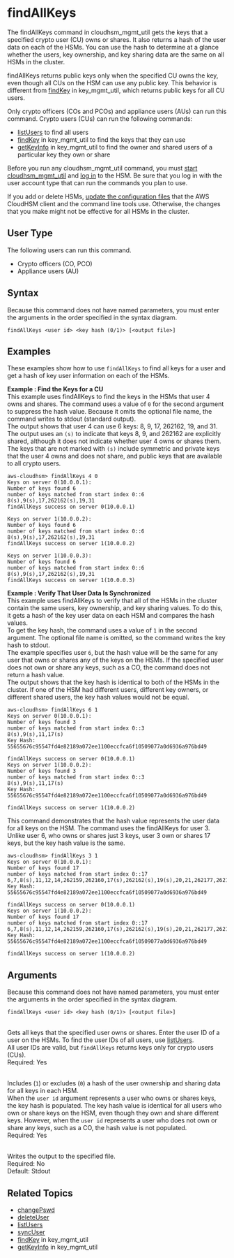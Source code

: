 # findAllKeys<a name="cloudhsm_mgmt_util-findAllKeys"></a>

The findAllKeys command in cloudhsm\_mgmt\_util gets the keys that a specified crypto user \(CU\) owns or shares\. It also returns a hash of the user data on each of the HSMs\. You can use the hash to determine at a glance whether the users, key ownership, and key sharing data are the same on all HSMs in the cluster\.

findAllKeys returns public keys only when the specified CU owns the key, even though all CUs on the HSM can use any public key\. This behavior is different from [findKey](key_mgmt_util-findKey.md) in key\_mgmt\_util, which returns public keys for all CU users\.

Only crypto officers \(COs and PCOs\) and appliance users \(AUs\) can run this command\. Crypto users \(CUs\) can run the following commands:
+ [listUsers](cloudhsm_mgmt_util-listUsers.md) to find all users
+ [findKey](key_mgmt_util-findKey.md) in key\_mgmt\_util to find the keys that they can use
+ [getKeyInfo](key_mgmt_util-getKeyInfo.md) in key\_mgmt\_util to find the owner and shared users of a particular key they own or share

Before you run any cloudhsm\_mgmt\_util command, you must [start cloudhsm\_mgmt\_util](cloudhsm_mgmt_util-getting-started.md#cloudhsm_mgmt_util-start) and [log in](cloudhsm_mgmt_util-getting-started.md#cloudhsm_mgmt_util-log-in) to the HSM\. Be sure that you log in with the user account type that can run the commands you plan to use\.

If you add or delete HSMs, [update the configuration files](cloudhsm_mgmt_util-getting-started.md#cloudhsm_mgmt_util-setup) that the AWS CloudHSM client and the command line tools use\. Otherwise, the changes that you make might not be effective for all HSMs in the cluster\.

## User Type<a name="findAllKeys-userType"></a>

The following users can run this command\.
+ Crypto officers \(CO, PCO\)
+ Appliance users \(AU\)

## Syntax<a name="findAllKeys-syntax"></a>

Because this command does not have named parameters, you must enter the arguments in the order specified in the syntax diagram\.

```
findAllKeys <user id> <key hash (0/1)> [<output file>]
```

## Examples<a name="findAllKeys-examples"></a>

These examples show how to use `findAllKeys` to find all keys for a user and get a hash of key user information on each of the HSMs\.

**Example : Find the Keys for a CU**  
This example uses findAllKeys to find the keys in the HSMs that user 4 owns and shares\. The command uses a value of `0` for the second argument to suppress the hash value\. Because it omits the optional file name, the command writes to stdout \(standard output\)\.  
The output shows that user 4 can use 6 keys: 8, 9, 17, 262162, 19, and 31\. The output uses an `(s)` to indicate that keys 8, 9, and 262162 are explicitly shared, although it does not indicate whether user 4 owns or shares them\. The keys that are not marked with `(s)` include symmetric and private keys that the user 4 owns and does not share, and public keys that are available to all crypto users\.   

```
aws-cloudhsm> findAllKeys 4 0
Keys on server 0(10.0.0.1):
Number of keys found 6
number of keys matched from start index 0::6
8(s),9(s),17,262162(s),19,31
findAllKeys success on server 0(10.0.0.1)

Keys on server 1(10.0.0.2):
Number of keys found 6
number of keys matched from start index 0::6
8(s),9(s),17,262162(s),19,31
findAllKeys success on server 1(10.0.0.2)

Keys on server 1(10.0.0.3):
Number of keys found 6
number of keys matched from start index 0::6
8(s),9(s),17,262162(s),19,31
findAllKeys success on server 1(10.0.0.3)
```

**Example : Verify That User Data Is Synchronized**  
This example uses findAllKeys to verify that all of the HSMs in the cluster contain the same users, key ownership, and key sharing values\. To do this, it gets a hash of the key user data on each HSM and compares the hash values\.  
To get the key hash, the command uses a value of `1` in the second argument\. The optional file name is omitted, so the command writes the key hash to stdout\.   
The example specifies user `6`, but the hash value will be the same for any user that owns or shares any of the keys on the HSMs\. If the specified user does not own or share any keys, such as a CO, the command does not return a hash value\.   
The output shows that the key hash is identical to both of the HSMs in the cluster\. If one of the HSM had different users, different key owners, or different shared users, the key hash values would not be equal\.  

```
aws-cloudhsm> findAllKeys 6 1
Keys on server 0(10.0.0.1):
Number of keys found 3
number of keys matched from start index 0::3
8(s),9(s),11,17(s)
Key Hash:
55655676c95547fd4e82189a072ee1100eccfca6f10509077a0d6936a976bd49

findAllKeys success on server 0(10.0.0.1)
Keys on server 1(10.0.0.2):
Number of keys found 3
number of keys matched from start index 0::3
8(s),9(s),11,17(s)
Key Hash:
55655676c95547fd4e82189a072ee1100eccfca6f10509077a0d6936a976bd49

findAllKeys success on server 1(10.0.0.2)
```
This command demonstrates that the hash value represents the user data for all keys on the HSM\. The command uses the findAllKeys for user 3\. Unlike user 6, who owns or shares just 3 keys, user 3 own or shares 17 keys, but the key hash value is the same\.  

```
aws-cloudhsm> findAllKeys 3 1
Keys on server 0(10.0.0.1):
Number of keys found 17
number of keys matched from start index 0::17
6,7,8(s),11,12,14,262159,262160,17(s),262162(s),19(s),20,21,262177,262179,262180,262181
Key Hash:
55655676c95547fd4e82189a072ee1100eccfca6f10509077a0d6936a976bd49

findAllKeys success on server 0(10.0.0.1)
Keys on server 1(10.0.0.2):
Number of keys found 17
number of keys matched from start index 0::17
6,7,8(s),11,12,14,262159,262160,17(s),262162(s),19(s),20,21,262177,262179,262180,262181
Key Hash:
55655676c95547fd4e82189a072ee1100eccfca6f10509077a0d6936a976bd49

findAllKeys success on server 1(10.0.0.2)
```

## Arguments<a name="findAllKeys-params"></a>

Because this command does not have named parameters, you must enter the arguments in the order specified in the syntax diagram\.

```
findAllKeys <user id> <key hash (0/1)> [<output file>]
```

**<user id>**  
Gets all keys that the specified user owns or shares\. Enter the user ID of a user on the HSMs\. To find the user IDs of all users, use [listUsers](cloudhsm_mgmt_util-listUsers.md)\.  
All user IDs are valid, but `findAllKeys` returns keys only for crypto users \(CUs\)\.  
Required: Yes

**<key hash>**  
Includes \(`1`\) or excludes \(`0`\) a hash of the user ownership and sharing data for all keys in each HSM\.  
When the `user id` argument represents a user who owns or shares keys, the key hash is populated\. The key hash value is identical for all users who own or share keys on the HSM, even though they own and share different keys\. However, when the `user id` represents a user who does not own or share any keys, such as a CO, the hash value is not populated\.  
Required: Yes

**<output file>**  
Writes the output to the specified file\.   
Required: No  
Default: Stdout

## Related Topics<a name="findAllKeys-seealso"></a>
+ [changePswd](cloudhsm_mgmt_util-changePswd.md)
+ [deleteUser](cloudhsm_mgmt_util-deleteUser.md)
+ [listUsers](cloudhsm_mgmt_util-listUsers.md)
+ [syncUser](cloudhsm_mgmt_util-syncUser.md)
+ [findKey](key_mgmt_util-findKey.md) in key\_mgmt\_util
+ [getKeyInfo](key_mgmt_util-getKeyInfo.md) in key\_mgmt\_util